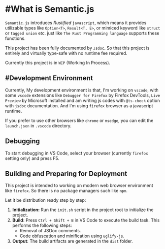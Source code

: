 # #What is Semantic.js

`Semantic.js` introduces *Rustified* `javascript`, which means it provides utilizable types like `Option<T>`, `Result<T, E>`, or mimiced keyword like `struct` or `tagged union` etc. just like `The Rust Programming language` supports these functions.

This project has been fully documented by `Jsdoc`. So that this project is entirely and virtually type-safe with no runtime fee required.

Currently this project is in `WIP` (Working In Process).

## #Development Environment

Currently, My development environment is that, I'm working on `vscode`, with some `vscode` extensions like `Debugger for Firefox` by Firefox DevTools, `Live Preview` by Microsoft installed and am writing js codes with `@ts-check` option with `jsdoc` documentation. And I'm using `firefox` browser as a javascript runtime.

If you prefer to use other browsers like `chrome` or `msedge`, you can edit the `launch.json` in `.vscode` directory.

## Debugging

To start debugging in VS Code, select your browser (currently `firefox` setting only) and press F5.

## Building and Preparing for Deployment

This project is intended to working on modern web browser environment like `firefox`. So there is no package managers such like `npm`.

Let it be distribution ready step by step:

1.  **Initialization:** Run the `init.sh` script in the project root to initialize the project.
2.  **Build:** Press `Ctrl + Shift + B` in VS Code to execute the build task. This performs the following steps:
    *   Removal of JSDoc comments.
    *   Code obfuscation and minification using `uglify-js`.
3. **Output:** The build artifacts are generated in the `dist` folder.

